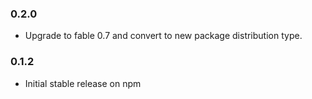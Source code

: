 ### 0.2.0
- Upgrade to fable 0.7 and convert to new package distribution type.

### 0.1.2
- Initial stable release on npm
